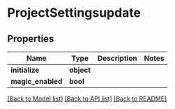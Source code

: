 # ProjectSettingsupdate

## Properties
Name | Type | Description | Notes
------------ | ------------- | ------------- | -------------
**initialize** | **object** |  | 
**magic_enabled** | **bool** |  | 

[[Back to Model list]](../README.md#documentation-for-models) [[Back to API list]](../README.md#documentation-for-api-endpoints) [[Back to README]](../README.md)


